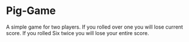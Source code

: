 # Pig-Game
A simple game for two players. If you rolled over one you will lose current score. If you rolled Six twice you will lose your entire score.
